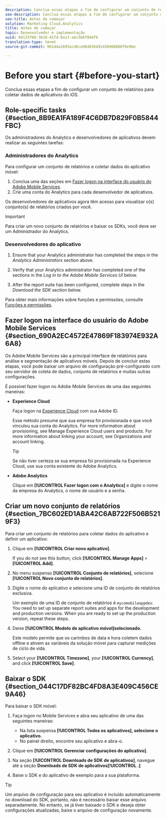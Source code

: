 ```yaml
---
description: Conclua essas etapas a fim de configurar um conjunto de relatórios para coletar dados de aplicativos do iOS.
seo-description: Conclua essas etapas a fim de configurar um conjunto de relatórios para coletar dados de aplicativos do iOS.
seo-title: Antes de começar
solution: Marketing Cloud,Analytics
title: Antes de começar
topic: Desenvolvedor e implementação
uuid: 04133f68-3618-41fd-8a13-aec5b6f04df6
translation-type: tm+mt
source-git-commit: 06144a1695ac40ce984656491456968888f9e96e

---
```



# Before you start {#before-you-start}

Conclua essas etapas a fim de configurar um conjunto de relatórios para coletar dados de aplicativos do iOS.

## Role-specific tasks {#section_8B9EA1FA189F4C6DB7D829F0B5844FBC}

Os administradores do Analytics e desenvolvedores de aplicativos devem realizar as seguintes tarefas:

### Administradores do Analytics

Para configurar um conjunto de relatórios e coletar dados do aplicativo móvel:

1. Conclua uma das seções em [Fazer logon na interface do usuário do Adobe Mobile Services](/help/ios/getting-started/getting-started.md).
1. Crie uma conta do Analytics para cada desenvolvedor de aplicativos.

Os desenvolvedores de aplicativos agora têm acesso para visualizar o(s) conjunto(s) de relatórios criados por você.

>[!IMPORTANT]
>
>Para criar um novo conjunto de relatórios e baixar os SDKs, você deve ser um Administrador do Analytics.

### Desenvolvedores do aplicativo

1. Ensure that your Analytics administrator has completed the steps in the *Analytics Administrators* section above.

1. Verify that your Analytics administrator has completed one of the sections in the *Log in to the Adobe Mobile Services UI* below.
1. After the report suite has been configured, complete steps in the *Download the SDK* section below.

Para obter mais informações sobre funções e permissões, consulte [Funções e permissões](/help/using/gs/c-mob-roles-and-permissions.md).

## Fazer logon na interface do usuário do Adobe Mobile Services {#section_690A2EC4572E47869F183974E932A6A8}

Os Adobe Mobile Services são a principal interface de relatórios para análise e segmentação de aplicativos móveis. Depois de concluir estas etapas, você pode baixar um arquivo de configuração pré-configurado com seu servidor de coleta de dados, conjunto de relatórios e muitas outras configurações.

É possível fazer logon no Adobe Mobile Services de uma das seguintes maneiras:

* **Experience Cloud**

   Faça logon na [Experience Cloud](https://marketing.adobe.com) com sua Adobe ID.

   Esse método presume que sua empresa foi provisionada e que você vinculou sua conta do Analytics. For more information about provisioning, see Manage Experience Cloud users and products. [](https://docs.adobe.com/content/help/en/core-services/interface/manage-users-and-products/admin-getting-started.html) For more information about linking your account, see Organizations and account linking.[](https://docs.adobe.com/content/help/en/core-services/interface/manage-users-and-products/organizations.html)

   >[!TIP]
   >
   >Se não tiver certeza se sua empresa foi provisionada na Experience Cloud, use sua conta existente do Adobe Analytics.

* **Adobe Analytics**

   Clique em **[!UICONTROL Fazer logon com o Analytics]** e digite o nome da empresa do Analytics, o nome de usuário e a senha.

## Criar um novo conjunto de relatórios {#section_7BC602ED1ABA42C6AB722F506B5219F3}

Para criar um conjunto de relatórios para coletar dados do aplicativo e definir um aplicativo:

1. Clique em **[!UICONTROL Criar novo aplicativo]**.

   If you do not see this button, click **[!UICONTROL Manage Apps]** &gt; **[!UICONTROL Add]**.

1. No menu suspenso **[!UICONTROL Conjunto de relatórios]**, selecione **[!UICONTROL Novo conjunto de relatórios]**.

1. Digite o nome do aplicativo e selecione uma ID de conjunto de relatórios exclusiva.

   Um exemplo de uma ID de conjunto de relatórios é `mycomobileappdev`. You need to set up separate report suites and apps for the development and production versions. When you are ready to set up the production version, repeat these steps.
1. Deixe **[!UICONTROL Modelo de aplicativo móvel]selecionado.**

   Este modelo permite que os carimbos de data e hora coletem dados offline e ativem as variáveis da solução móvel para capturar medições de ciclo de vida.

1. Select your **[!UICONTROL Timezone]**, your **[!UICONTROL Currency]**, and click **[!UICONTROL Save]**.

## Baixar o SDK {#section_044C17DF82BC4FD8A3E409C456CE9A46}

Para baixar o SDK móvel:

1. Faça logon no Mobile Services e abra seu aplicativo de uma das seguintes maneiras:

   * Na lista suspensa **[!UICONTROL Todos os aplicativos], selecione o aplicativo.**
   * No painel direito, encontre seu aplicativo e abra-o.

1. Clique em **[!UICONTROL Gerenciar configurações do aplicativo]**.
1. Na seção **[!UICONTROL Downloads de SDK de aplicativos]**, navegue até a seção **Downloads de SDK de aplicativos[!UICONTROL .]**

1. Baixe o SDK e do aplicativo de exemplo para a sua plataforma.

>[!TIP]
>
>Um arquivo de configuração para seu aplicativo é incluído automaticamente no download do SDK, portanto, não é necessário baixar esse arquivo separadamente. No entanto, se já tiver baixado o SDK e deseja obter configurações atualizadas, baixe o arquivo de configuração novamente.

